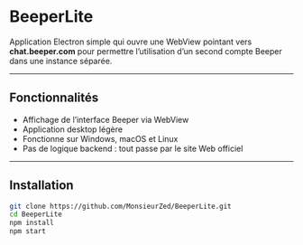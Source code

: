# BeeperLite

Application Electron simple qui ouvre une WebView pointant vers **chat.beeper.com** pour permettre l’utilisation d’un second compte Beeper dans une instance séparée.

---

## Fonctionnalités

- Affichage de l’interface Beeper via WebView  
- Application desktop légère  
- Fonctionne sur Windows, macOS et Linux  
- Pas de logique backend : tout passe par le site Web officiel

---

## Installation

```bash
git clone https://github.com/MonsieurZed/BeeperLite.git
cd BeeperLite
npm install
npm start

